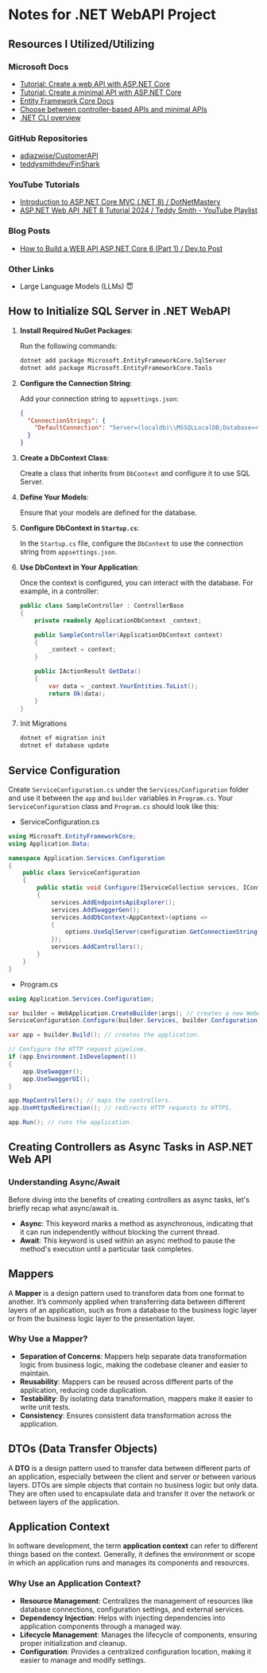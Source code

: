 # Notes for .NET WebAPI Project

## Resources I Utilized/Utilizing

### Microsoft Docs

- [Tutorial: Create a web API with ASP.NET Core](https://learn.microsoft.com/en-us/aspnet/core/tutorials/first-web-api?view=aspnetcore-8.0&tabs=visual-studio)
- [Tutorial: Create a minimal API with ASP.NET Core](https://learn.microsoft.com/en-us/aspnet/core/tutorials/min-web-api?view=aspnetcore-8.0&tabs=visual-studio-code)
- [Entity Framework Core Docs](https://learn.microsoft.com/en-us/ef/core/)
- [Choose between controller-based APIs and minimal APIs](https://learn.microsoft.com/en-us/aspnet/core/fundamentals/apis?view=aspnetcore-8.0)
- [.NET CLI overview](https://learn.microsoft.com/en-us/dotnet/core/tools/)

### GitHub Repositories

- [adiazwise/CustomerAPI](https://github.com/adiazwise/CustomerAPI)
- [teddysmithdev/FinShark](https://github.com/teddysmithdev/FinShark)

### YouTube Tutorials

- [Introduction to ASP.NET Core MVC (.NET 8) / DotNetMastery](https://www.youtube.com/watch?v=AopeJjkcRvU)
- [ASP.NET Web API .NET 8 Tutorial 2024 / Teddy Smith - YouTube Playlist](https://www.youtube.com/playlist?list=PL82C6-O4XrHfrGOCPmKmwTO7M0avXyQKc)

### Blog Posts

- [How to Build a WEB API ASP.NET Core 6 (Part 1) / Dev.to Post](https://dev.to/learnwithandres/how-to-build-a-web-api-aspnet-core-6-2doc)

### Other Links

- Large Language Models (LLMs) 😇

## How to Initialize SQL Server in .NET WebAPI

1. **Install Required NuGet Packages**:

   Run the following commands:

   ```bash
   dotnet add package Microsoft.EntityFrameworkCore.SqlServer
   dotnet add package Microsoft.EntityFrameworkCore.Tools
   ```

2. **Configure the Connection String**:

   Add your connection string to `appsettings.json`:

   ```json
   {
     "ConnectionStrings": {
       "DefaultConnection": "Server=(localdb)\\MSSQLLocalDB;Database=<YourDatabaseName>;Trusted_Connection=True;"
     }
   }
   ```

3. **Create a DbContext Class**:

   Create a class that inherits from `DbContext` and configure it to use SQL Server.

4. **Define Your Models**:

   Ensure that your models are defined for the database.

5. **Configure DbContext in `Startup.cs`**:

   In the `Startup.cs` file, configure the `DbContext` to use the connection string from `appsettings.json`.

6. **Use DbContext in Your Application**:

   Once the context is configured, you can interact with the database. For example, in a controller:

   ```csharp
   public class SampleController : ControllerBase
   {
       private readonly ApplicationDbContext _context;

       public SampleController(ApplicationDbContext context)
       {
           _context = context;
       }

       public IActionResult GetData()
       {
           var data = _context.YourEntities.ToList();
           return Ok(data);
       }
   }
   ```

7. Init Migrations

   ```bash
   dotnet ef migration init
   dotnet ef database update
   ```

## Service Configuration

Create `ServiceConfiguration.cs` under the `Services/Configuration` folder and use it between the `app` and `builder` variables in `Program.cs`. Your `ServiceConfiguration` class and `Program.cs` should look like this:

- ServiceConfiguration.cs

```csharp
using Microsoft.EntityFrameworkCore;
using Application.Data;

namespace Application.Services.Configuration
{
    public class ServiceConfiguration
    {
        public static void Configure(IServiceCollection services, IConfiguration configuration)
        {
            services.AddEndpointsApiExplorer();
            services.AddSwaggerGen();
            services.AddDbContext<AppContext>(options =>
            {
                options.UseSqlServer(configuration.GetConnectionString("DefaultConnection"));
            });
            services.AddControllers();
        }
    }
}

```

- Program.cs

```csharp
using Application.Services.Configuration;

var builder = WebApplication.CreateBuilder(args); // creates a new WebApplication instance.
ServiceConfiguration.Configure(builder.Services, builder.Configuration); // configures services for the application.

var app = builder.Build(); // creates the application.

// Configure the HTTP request pipeline.
if (app.Environment.IsDevelopment())
{
    app.UseSwagger();
    app.UseSwaggerUI();
}

app.MapControllers(); // maps the controllers.
app.UseHttpsRedirection(); // redirects HTTP requests to HTTPS.

app.Run(); // runs the application.
```

## Creating Controllers as Async Tasks in ASP.NET Web API

### Understanding Async/Await

Before diving into the benefits of creating controllers as async tasks, let's briefly recap what async/await is.

- **Async**: This keyword marks a method as asynchronous, indicating that it can run independently without blocking the current thread.
- **Await**: This keyword is used within an async method to pause the method's execution until a particular task completes.

## Mappers

A **Mapper** is a design pattern used to transform data from one format to another. It’s commonly applied when transferring data between different layers of an application, such as from a database to the business logic layer or from the business logic layer to the presentation layer.

### Why Use a Mapper?

- **Separation of Concerns**: Mappers help separate data transformation logic from business logic, making the codebase cleaner and easier to maintain.
- **Reusability**: Mappers can be reused across different parts of the application, reducing code duplication.
- **Testability**: By isolating data transformation, mappers make it easier to write unit tests.
- **Consistency**: Ensures consistent data transformation across the application.

## DTOs (Data Transfer Objects)

A **DTO** is a design pattern used to transfer data between different parts of an application, especially between the client and server or between various layers. DTOs are simple objects that contain no business logic but only data. They are often used to encapsulate data and transfer it over the network or between layers of the application.

## Application Context

In software development, the term **application context** can refer to different things based on the context. Generally, it defines the environment or scope in which an application runs and manages its components and resources.

### Why Use an Application Context?

- **Resource Management**: Centralizes the management of resources like database connections, configuration settings, and external services.
- **Dependency Injection**: Helps with injecting dependencies into application components through a managed way.
- **Lifecycle Management**: Manages the lifecycle of components, ensuring proper initialization and cleanup.
- **Configuration**: Provides a centralized configuration location, making it easier to manage and modify settings.
